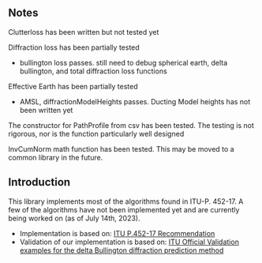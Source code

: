 ## Notes

Clutterloss has been written but not tested yet

Diffraction loss has been partially tested
* bullington loss passes. still need to debug spherical earth, delta bullington, and total diffraction loss functions 

Effective Earth has been partially tested
* AMSL, diffractionModelHeights passes. Ducting Model heights has not been written yet

The constructor for PathProfile from csv has been tested. The testing is not rigorous, nor is the function particularly well designed

InvCumNorm math function has been tested. This may be moved to a common library in the future. 

## Introduction
This library implements most of the algorithms found in ITU-P. 452-17. A few of the algorithms have not been implemented yet and are currently being worked on (as of July 14th, 2023). 
* Implementation is based on: [ITU P.452-17 Recommendation](https://www.itu.int/rec/R-REC-P.452-17-202109-I/en)
* Validation of our implementation is based on: [ITU Official Validation examples for the delta Bullington diffraction prediction method](https://www.itu.int/en/ITU-R/study-groups/rsg3/ionotropospheric/Validation%20examples%20for%20the%20delta%20Bullington%20diffraction%20prediction%20method.docx)

